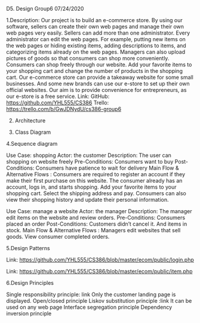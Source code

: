 
D5. Design
Group6 
07/24/2020

1.Description:
Our project is to build an e-commerce store. By using our software, sellers can create
their own web pages and manage their own web pages very easily. Sellers can add
more than one administrator. Every administrator can edit the web pages. For
example, putting new items on the web pages or hiding existing items, adding
descriptions to items, and categorizing items already on the web pages. Managers
can also upload pictures of goods so that consumers can shop more conveniently.
Consumers can shop freely through our website. Add your favorite items to your
shopping cart and change the number of products in the shopping cart.
Our e-commerce store can provide a takeaway website for some small businesses.
And some new brands can use our e-store to set up their own official websites. Our aim is to provide convenience for entrepreneurs, as our e-store is a free service.
Link:
GitHub: https://github.com/YHL555/CS386
Trello: https://trello.com/b/GwJDNydU/cs386-group6
























2. Architecture



 










3. Class Diagram



4.Sequence diagram 
 

Use Case: shopping
Actor: the customer
Description: The user can shopping on website freely
Pre-Conditions: Consumers want to buy
Post-Conditions: Consumers have patience to wait for delivery
Main Flow & Alternative Flows : 
Consumers are required to register an account if they make their first purchase on this website. The consumer already has an account, logs in, and starts shopping. Add your favorite items to your shopping cart. Select the shipping address and pay. Consumers can also view their shopping history and update their personal information.

Use Case: manage a website 
Actor: the manager
Description: The manager edit items on the website and review orders.
Pre-Conditions: Consumers placed an order
Post-Conditions: Customers didn’t cancel it. And items in stock.
Main Flow & Alternative Flows : 
Managers edit websites that sell goods. View consumer completed orders.

5.Design Patterns

	
Link: https://github.com/YHL555/CS386/blob/master/ecom/public/login.php

Link: https://github.com/YHL555/CS386/blob/master/ecom/public/item.php 

6.Design Principles 

Single responsibility principle: link Only the customer landing page is displayed.
Open/closed principle 
Liskov substitution principle :link  It can be used on any web page
Interface segregation principle
Dependency inversion principle 
